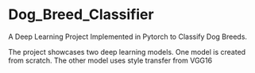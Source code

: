 # Dog_Breed_Classifier
A Deep Learning Project Implemented in Pytorch to Classify Dog Breeds.

The project showcases two deep learning models. One model is created from scratch. The other model uses style transfer from VGG16
